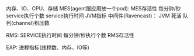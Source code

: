 内存、IO、CPU、存储
MES(agent跟应用放一个pod):
    MES存活性
    每分钟/秒service执行个数
    service执行时间
    JVM指标
中间件(Ravencast)：
    JVM
    死活
    队列(channel)积压数

RMS:
    SERVICE执行时间
    每分钟/秒执行个数
    RMS存活性

EAP:
    进程指标(线程数、内存、IO等)